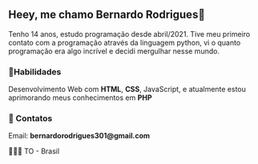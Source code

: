 ## Heey, me chamo Bernardo Rodrigues👋

<p>Tenho 14 anos, estudo programação desde abril/2021. Tive meu primeiro contato com a programação através da linguagem python, vi o quanto programação era algo incrível e decidi mergulhar nesse mundo.</p>

### 🎯Habilidades
<p>Desenvolvimento Web com <strong>HTML</strong>, <strong>CSS</strong>, </strong>JavaScript</strong>, e atualmente estou aprimorando meus conhecimentos em <strong>PHP</strong></p>
  
### 📩 Contatos

<p>Email: <strong>bernardorodrigues301@gmail.com</strong></p>

📌🇧🇷 TO - Brasil

